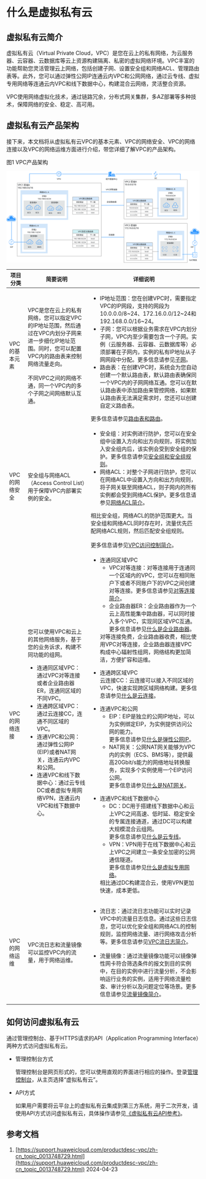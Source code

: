 # 什么是虚拟私有云

## 虚拟私有云简介

虚拟私有云（Virtual Private Cloud，VPC）是您在云上的私有网络，为云服务器、云容器、云数据库等云上资源构建隔离、私密的虚拟网络环境。VPC丰富的功能帮助您灵活管理云上网络，包括创建子网、设置安全组和网络ACL、管理路由表等。此外，您可以通过弹性公网IP连通云内VPC和公网网络，通过云专线、虚拟专用网络等连通云内VPC和线下数据中心，构建混合云网络，灵活整合资源。

VPC使用网络虚拟化技术，通过链路冗余，分布式网关集群，多AZ部署等多种技术，保障网络的安全、稳定、高可用。

## 虚拟私有云产品架构

接下来，本文档将从虚拟私有云VPC的基本元素、VPC的网络安全、VPC的网络连接以及VPC的网络运维方面进行介绍，带您详细了解VPC的产品架构。

图1 VPC产品架构

![img](https://raw.githubusercontent.com/RenJiangZhou2163/PicGo/main/Blogs/Pictures/zh-cn_image_0000001184839114.png)

| 项目分类      | 简要说明                                                     | 详细说明                                                     |
| ------------- | ------------------------------------------------------------ | ------------------------------------------------------------ |
| VPC的基本元素 | VPC是您在云上的私有网络，您可以指定VPC的IP地址范围，然后通过在VPC内划分子网来进一步细化IP地址范围。同时，您可以配置VPC内的路由表来控制网络流量走向。<br /><br />不同VPC之间的网络不通，同一个VPC内的多个子网之间网络默认互通。 | <ul><li>IP地址范围：您在创建VPC时，需要指定VPC的IP网段，支持的网段为10.0.0.0/8~24、172.16.0.0/12~24和192.168.0.0/16~24。<br /></li><li>子网：您可以根据业务需求在VPC内划分子网，VPC内至少需要包含一个子网。实例（云服务器、云容器、云数据库等）必须部署在子网内，实例的私有IP地址从子网网段中分配。更多信息请参见[子网](https://support.huaweicloud.com/productdesc-vpc/zh-cn_topic_0030969424.html)。<br /></li><li>路由表：在创建VPC时，系统会为您自动创建一个默认路由表，默认路由表确保同一个VPC内的子网网络互通。您可以在默认路由表中添加路由来管控网络，如果默认路由表无法满足需求时，您还可以创建自定义路由表。</li></ul>更多信息请参见[路由表和路由](https://support.huaweicloud.com/usermanual-vpc/vpc_route01_0001.html)。 |
| VPC的网络安全 | 安全组与网络ACL（Access Control List）用于保障VPC内部署实例的安全。 | <ul><li>安全组：对实例进行防护，您可以在安全组中设置入方向和出方向规则，将实例加入安全组内后，该实例会受到安全组的保护。更多信息请参见[安全组和安全组规则](https://support.huaweicloud.com/usermanual-vpc/zh-cn_topic_0073379079.html)。<br /></li><li>网络ACL：对整个子网进行防护，您可以在网络ACL中设置入方向和出方向规则，将子网关联至网络ACL，则子网内的所有实例都会受到网络ACL保护。更多信息请参见[网络ACL简介](https://support.huaweicloud.com/usermanual-vpc/acl_0001.html)。</li></ul>相比安全组，网络ACL的防护范围更大。当安全组和网络ACL同时存在时，流量优先匹配网络ACL规则，然后匹配安全组规则。<br /><br />更多信息请参见[VPC访问控制简介](https://support.huaweicloud.com/usermanual-vpc/zh-cn_topic_0052003963.html)。 |
| VPC的网络连接 | 您可以使用VPC和云上的其他网络服务，基于您的业务诉求，构建不同功能的组网。<ul><li>连通同区域VPC：通过VPC对等连接或者企业路由器ER，连通同区域的不同VPC。</li><li>连通跨区域VPC：通过云连接CC，连通不同区域的VPC。</li><li>连通VPC和公网：通过弹性公网IP (EIP)或者NAT网关，连通云内VPC和公网。</li><li>连通VPC和线下数据中心：通过云专线DC或者虚拟专用网络VPN，连通云内VPC和线下数据中心。 | <ul><li>连通同区域VPC<ul><li>VPC对等连接：对等连接用于连通同一个区域内的VPC，您可以在相同账户下或者不同账户下的VPC之间创建对等连接。更多信息请参见[对等连接简介](https://support.huaweicloud.com/usermanual-vpc/zh-cn_topic_0046655036.html)。</li><li>企业路由器ER：企业路由器作为一个云上高性能集中路由器，可以同时接入多个VPC，实现同区域VPC互通。更多信息请参见[什么是企业路由器](https://support.huaweicloud.com/productdesc-er/er_01_0002.html)。</li></ul>对等连接免费，企业路由器收费，相比使用VPC对等连接，企业路由器连接VPC构成中心辐射性组网，网络结构更加简洁，方便扩容和运维。</ul> <ul><li>连通跨区域VPC<br />云连接CC：云连接可以接入不同区域的VPC，快速实现跨区域网络构建。更多信息请参见[什么是云连接](https://support.huaweicloud.com/productdesc-cc/cc_01_0001.html)。</li></ul><ul><li>连通VPC和公网<ul><li>EIP：EIP是独立的公网IP地址，可以为实例绑定EIP，为实例提供访问公网的能力。<br />更多信息请参见[什么是弹性公网IP](https://support.huaweicloud.com/productdesc-eip/overview_0001.html)。</li><li>NAT网关：公网NAT网关能够为VPC内的实例（ECS、BMS等），提供最高20Gbit/s能力的网络地址转换服务，实现多个实例使用一个EIP访问公网。<br />更多信息请参见[什么是NAT网关](https://support.huaweicloud.com/productdesc-natgateway/zh-cn_topic_0086739762.html)。</li></ul></li></ul><ul><li>连通VPC和线下数据中心<ul><li>DC：DC用于搭建线下数据中心和云上VPC之间高速、低时延、稳定安全的专属连接通道，通过DC可以构建大规模混合云组网。<br />更多信息请参见[什么是云专线](https://support.huaweicloud.com/productdesc-dc/zh-cn_topic_0032053183.html)。</li><li>VPN：VPN用于在线下数据中心和云上VPC之间建立一条安全加密的公网通信隧道。<br />更多信息请参见[什么是虚拟专用网络](https://support.huaweicloud.com/productdesc-vpn/vpn_01_0031.html)。</li></ul>相比通过DC构建混合云，使用VPN更加快速，成本更低。 |
| VPC的网络运维 | VPC流日志和流量镜像可以监控VPC内的流量，用于网络运维。       | <ul><li>流日志：通过流日志功能可以实时记录VPC中的流量日志信息。通过这些日志信息，您可以优化安全组和网络ACL的控制规则，监控网络流量、进行网络攻击分析等。更多信息请参见[VPC流日志简介](https://support.huaweicloud.com/usermanual-vpc/FlowLog_0002.html)。<br /><br /></li><li>流量镜像：通过流量镜像功能可以镜像弹性网卡符合筛选条件的报文到目的实例中，在目的实例中进行流量分析，不会影响运行业务的实例，适用于网络流量检查、审计分析以及问题定位等场景。更多信息请参见[流量镜像简介](https://support.huaweicloud.com/usermanual-vpc/vpc_mirror_02.html)。 </li></ul> |

## 如何访问虚拟私有云

通过管理控制台、基于HTTPS请求的API（Application Programming Interface）两种方式访问虚拟私有云。

- 管理控制台方式

  管理控制台是网页形式的，您可以使用直观的界面进行相应的操作。登录[管理控制台](https://console.huaweicloud.com/?locale=zh-cn)，从主页选择“虚拟私有云”。

- API方式

  如果用户需要将云平台上的虚拟私有云集成到第三方系统，用于二次开发，请使用API方式访问虚拟私有云，具体操作请参见[《虚拟私有云API参考》](https://support.huaweicloud.com/api-vpc/zh-cn_topic_0173364201.html)。

## 参考文档

1. [https://support.huaweicloud.com/productdesc-vpc/zh-cn_topic_0013748729.html](https://support.huaweicloud.com/productdesc-vpc/zh-cn_topic_0013748729.html)	2024-04-23
